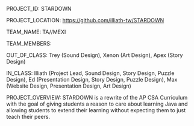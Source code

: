 PROJECT_ID: STARDOWN

PROJECT_LOCATION: https://github.com/illiath-tw/STARDOWN

TEAM_NAME: TA//MEXI

TEAM_MEMBERS:

  OUT_OF_CLASS: Trey (Sound Design), Xenon (Art Design), Apex (Story Design)

  IN_CLASS: Illiath (Project Lead, Sound Design, Story Design, Puzzle Design), Ed (Presentation Design, Story Design, Puzzle Design), Max (Website Design, Presentation Design, Art Design)


PROJECT_OVERVIEW: STARDOWN is a rewrite of the AP CSA Curriculum with the goal of giving students a reason to care about learning Java and allowing students to extend their learning without expecting them to just teach their peers.




